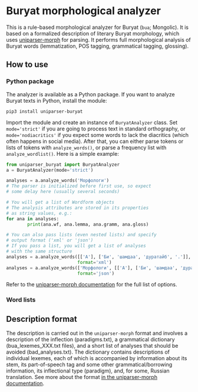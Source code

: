 # Buryat morphological analyzer
This is a rule-based morphological analyzer for Buryat (``bua``; Mongolic). It is based on a formalized description of literary Buryat morphology, which uses [uniparser-morph](https://github.com/timarkh/uniparser-morph) for parsing. It performs full morphological analysis of Buryat words (lemmatization, POS tagging, grammatical tagging, glossing).

## How to use
### Python package
The analyzer is available as a Python package. If you want to analyze Buryat texts in Python, install the module:

```
pip3 install uniparser-buryat
```

Import the module and create an instance of ``BuryatAnalyzer`` class. Set ``mode='strict'`` if you are going to process text in standard orthography, or ``mode='nodiacritics'`` if you expect some words to lack the diacritics (which often happens in social media). After that, you can either parse tokens or lists of tokens with ``analyze_words()``, or parse a frequency list with ``analyze_wordlist()``. Here is a simple example:

```python
from uniparser_buryat import BuryatAnalyzer
a = BuryatAnalyzer(mode='strict')

analyses = a.analyze_words('Морфологи')
# The parser is initialized before first use, so expect
# some delay here (usually several seconds)

# You will get a list of Wordform objects
# The analysis attributes are stored in its properties
# as string values, e.g.:
for ana in analyses:
        print(ana.wf, ana.lemma, ana.gramm, ana.gloss)

# You can also pass lists (even nested lists) and specify
# output format ('xml' or 'json')
# If you pass a list, you will get a list of analyses
# with the same structure
analyses = a.analyze_words([['А'], ['Би', 'шамдаа', 'дуратайб', '.']],
	                       format='xml')
analyses = a.analyze_words(['Морфологи', [['А'], ['Би', 'шамдаа', 'дуратайб', '.']]],
	                       format='json')
```

Refer to the [uniparser-morph documentation](https://uniparser-morph.readthedocs.io/en/latest/) for the full list of options.

### Word lists


## Description format
The description is carried out in the ``uniparser-morph`` format and involves a description of the inflection (paradigms.txt), a grammatical dictionary (bua_lexemes_XXX.txt files), and a short list of analyses that should be avoided (bad_analyses.txt). The dictionary contains descriptions of individual lexemes, each of which is accompanied by information about its stem, its part-of-speech tag and some other grammatical/borrowing information, its inflectional type (paradigm), and, for some, Russian translation. See more about the format [in the uniparser-morph documentation](https://uniparser-morph.readthedocs.io/en/latest/format.html).
